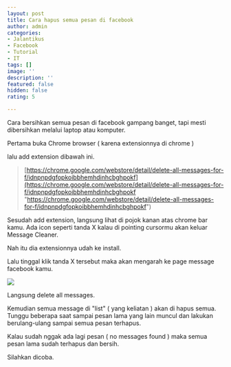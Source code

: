 ```yaml
---
layout: post
title: Cara hapus semua pesan di facebook
author: admin
categories:
- Jalantikus
- Facebook
- Tutorial
- IT
tags: []
image: ''
description: ''
featured: false
hidden: false
rating: 5

---
```

Cara bersihkan semua pesan di facebook gampang banget, tapi mesti dibersihkan melalui laptop atau komputer.

Pertama buka Chrome browser ( karena extensionnya di chrome )

lalu add extension dibawah ini.

> [https://chrome.google.com/webstore/detail/delete-all-messages-for-f/idnpnpdgfopkoibbhemhdinhcbghpokf](https://chrome.google.com/webstore/detail/delete-all-messages-for-f/idnpnpdgfopkoibbhemhdinhcbghpokf "https://chrome.google.com/webstore/detail/delete-all-messages-for-f/idnpnpdgfopkoibbhemhdinhcbghpokf")

Sesudah add extension, langsung lihat di pojok kanan atas chrome bar kamu. Ada icon seperti tanda X kalau di pointing cursormu akan keluar Message Cleaner.

Nah itu dia extensionnya udah ke install.

Lalu tinggal klik tanda X tersebut maka akan mengarah ke page message facebook kamu.

![](https://nanwinata.github.io/uploads/DELETE-1.png)

Langsung delete all messages.

Kemudian semua message di "list" ( yang keliatan ) akan di hapus semua. Tunggu beberapa saat sampai pesan lama yang lain muncul dan lakukan berulang-ulang sampai semua pesan terhapus.

Kalau sudah nggak ada lagi pesan ( no messages found ) maka semua pesan lama sudah terhapus dan bersih.

Silahkan dicoba.